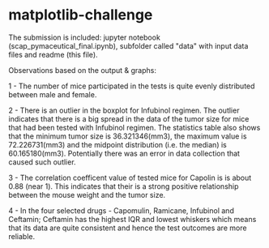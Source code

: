 # matplotlib-challenge

The submission is included: jupyter notebook (scap_pymaceutical_final.ipynb), subfolder called "data" with input data files and readme (this file).

Observations based on the output & graphs:

1 - The number of mice participated in the tests is quite evenly distributed between male and female.

2 - There is an outlier in the boxplot for Infubinol regimen. The outlier indicates that there is a big spread in the data of the tumor size for mice that had been tested with Infubinol regimen. The statistics table also shows that the minimum tumor size is 36.321346(mm3), the maximum value is 72.226731(mm3) and the midpoint distribution (i.e. the median) is 60.165180(mm3). Potentially there was an error in data collection that caused such outlier.

3 - The correlation coefficent value of tested mice for Capolin is is about 0.88 (near 1). This indicates that their is a strong positive relationship between the mouse weight and the tumor size. 

4 - In the four selected drugs - Capomulin, Ramicane, Infubinol and Ceftamin; Ceftamin has the highest IQR and lowest whiskers which means that its data are quite consistent and hence the test outcomes are more reliable.
